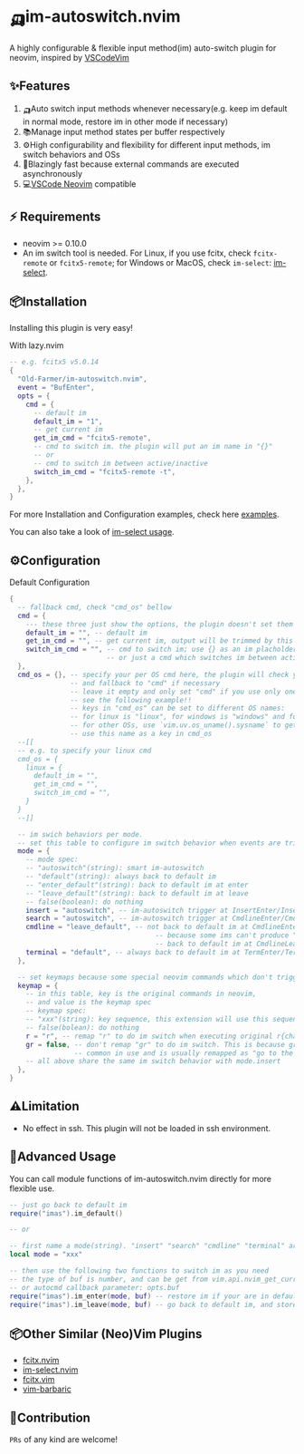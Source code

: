 # 🛺im-autoswitch.nvim

A highly configurable & flexible input method(im) auto-switch plugin for neovim, inspired by [VSCodeVim](https://github.com/VSCodeVim/Vim)

## ✨Features

1. 🛺Auto switch input methods whenever necessary(e.g. keep im default in normal mode, restore im in other mode if necessary)
2. 📚Manage input method states per buffer respectively
3. ⚙️High configurability and flexibility for different input methods, im switch behaviors and OSs
4. 🚀Blazingly fast because external commands are executed asynchronously
5. 💻[VSCode Neovim](https://github.com/vscode-neovim/vscode-neovim) compatible

## ⚡️ Requirements

- neovim >= 0.10.0
- An im switch tool is needed. For Linux, if you use fcitx, check `fcitx-remote` or `fcitx5-remote`; for Windows or MacOS, check `im-select`: [im-select](https://github.com/daipeihust/im-select).

## 📦Installation

Installing this plugin is very easy!

With lazy.nvim

```lua
-- e.g. fcitx5 v5.0.14
{
  "Old-Farmer/im-autoswitch.nvim",
  event = "BufEnter",
  opts = {
    cmd = {
      -- default im
      default_im = "1",
      -- get current im
      get_im_cmd = "fcitx5-remote",
      -- cmd to switch im. the plugin will put an im name in "{}"
      -- or
      -- cmd to switch im between active/inactive
      switch_im_cmd = "fcitx5-remote -t",
    },
  },
}
```

For more Installation and Configuration examples, check here [examples](./examples.md).

You can also take a look of [im-select usage](https://github.com/daipeihust/im-select?tab=readme-ov-file#usage).

## ⚙️Configuration

Default Configuration

```lua
{
  -- fallback cmd, check "cmd_os" bellow
  cmd = {
    --- these three just show the options, the plugin doesn't set them
    default_im = "", -- default im
    get_im_cmd = "", -- get current im, output will be trimmed by this plugin
    switch_im_cmd = "", -- cmd to switch im; use {} as an im placholder
                        -- or just a cmd which switches im between active/inactive
  },
  cmd_os = {}, -- specify your per OS cmd here, the plugin will check your current environment
               -- and fallback to "cmd" if necessary
               -- leave it empty and only set "cmd" if you use only one OS
               -- see the following example!!
               -- keys in "cmd_os" can be set to different OS names:
               -- for linux is "linux", for windows is "windows" and for macos is "macos"
               -- for other OSs, use `vim.uv.os_uname().sysname` to get your OS name, then
               -- use this name as a key in cmd_os
  --[[
  -- e.g. to specify your linux cmd
  cmd_os = {
    linux = {
      default_im = "",
      get_im_cmd = "",
      switch_im_cmd = "",
    }
  }
  --]]

  -- im swich behaviors per mode.
  -- set this table to configure im switch behavior when events are triggered
  mode = {
    -- mode spec:
    -- "autoswitch"(string): smart im-autoswitch
    -- "default"(string): always back to default im
    -- "enter_default"(string): back to default im at enter
    -- "leave_default"(string): back to default im at leave
    -- false(boolean): do nothing
    insert = "autoswitch", -- im-autoswitch trigger at InsertEnter/InsertLeave
    search = "autoswitch", -- im-autoswitch trigger at CmdlineEnter/CmdlineLeave(/ or \?)
    cmdline = "leave_default", -- not back to default im at CmdlineEnter(:) by default
                                    -- because some ims can't produce ":" directly;
                                    -- back to default im at CmdlineLeave(:)
    terminal = "default", -- always back to default im at TermEnter/TermLeave
  },

  -- set keymaps because some special neovim commands which don't trigger events
  keymap = {
    -- in this table, key is the original commands in neovim,
    -- and value is the keymap spec
    -- keymap spec:
    -- "xxx"(string): key sequence, this extension will use this sequence as {lhs} in vim.keymap.set
    -- false(bolean): do nothing
    r = "r", -- remap "r" to do im switch when executing original r{char} command
    gr = false, -- don't remap "gr" to do im switch. This is because gr{char} command is not so
                -- common in use and is usually remapped as "go to the reference"
    -- all above share the same im switch behavior with mode.insert
  },
}
```

## ⚠️Limitation

- No effect in ssh. This plugin will not be loaded in ssh environment.

## 🚀Advanced Usage

You can call module functions of im-autoswitch.nvim directly for more flexible use.

```lua
-- just go back to default im
require("imas").im_default()

-- or

-- first name a mode(string). "insert" "search" "cmdline" "terminal" are all reserved
local mode = "xxx"

-- then use the following two functions to switch im as you need
-- the type of buf is number, and can be get from vim.api.nvim_get_current_buf()
-- or autocmd callback parameter: opts.buf
require("imas").im_enter(mode, buf) -- restore im if your are in default im
require("imas").im_leave(mode, buf) -- go back to default im, and store current im state
```

## 📦Other Similar (Neo)Vim Plugins

- [fcitx.nvim](https://github.com/h-hg/fcitx.nvim)
- [im-select.nvim](https://github.com/keaising/im-select.nvim)
- [fcitx.vim](https://github.com/lilydjwg/fcitx.vim)
- [vim-barbaric](https://github.com/rlue/vim-barbaric)

## 🤝Contribution

`PRs` of any kind are welcome!
